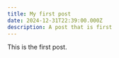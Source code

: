 ```yaml
---
title: My first post
date: 2024-12-31T22:39:00.000Z
description: A post that is first
---
```

This is the first post.

